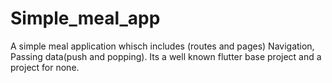 # Simple_meal_app
 A simple meal application whisch includes (routes and pages) Navigation, Passing data(push and popping). Its a well known flutter base project and a project for none.

